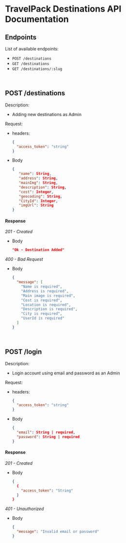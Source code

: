 # TravelPack Destinations API Documentation

## Endpoints

List of available endpoints:

- `POST /destinations`
- `GET /destinations`
- `GET /destinations/:slug`

&nbsp;

## POST /destinations

Description:

- Adding new destinations as Admin

Request:

- headers:

  ```json
  {
    "access_token": "string"
  }
  ```

- Body

  ```json
  {
     "name": String,
     "address": String,
     "mainImg": String,
     "description": String,
     "cost": Integer,
     "geocoding": String,
     "CityId": Integer,
     "imgUrl": String
  }
  ```

#### Response

_201 - Created_

- Body

  ```json
  "Ok - Destination Added"
  ```

_400 - Bad Request_

- Body

  ```json
  {
    "message": [
      "Name is required",
      "Address is required",
      "Main image is required",
      "Cost is required",
      "Location is required",
      "Description is required",
      "City is required",
      "UserId is required"
    ]
  }
  ```

&nbsp;

## POST /login

Description:

- Login account using email and password as an Admin

Request:

- headers:

  ```json
  {
    "access_token": "string"
  }
  ```

- Body

  ```json
  {
    "email": String | required,
    "password": String | required
  }
  ```

#### Response

_201 - Created_

- Body

  ```json
  {
    {
      "access_token": "String"
    }
  }
  ```

_401 - Unauthorized_

- Body

  ```json
  {
    "message": "Invalid email or password"
  }
  ```

&nbsp;

